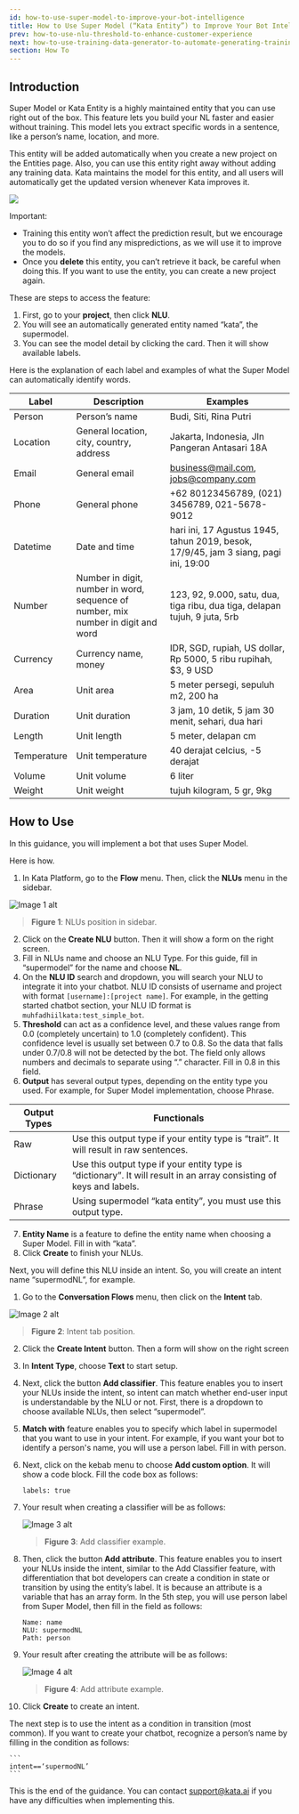 ```yaml
---
id: how-to-use-super-model-to-improve-your-bot-intelligence
title: How to Use Super Model (“Kata Entity”) to Improve Your Bot Intelligence
prev: how-to-use-nlu-threshold-to-enhance-customer-experience
next: how-to-use-training-data-generator-to-automate-generating-training-data
section: How To
---
```


## Introduction

Super Model or Kata Entity is a highly maintained entity that you can use right out of the box. This feature lets you build your NL faster and easier without training. This model lets you extract specific words in a sentence, like a person’s name, location, and more.

This entity will be added automatically when you create a new project on the Entities page. Also, you can use this entity right away without adding any training data. Kata maintains the model for this entity, and all users will automatically get the updated version whenever Kata improves it.

<div className="info">
    <img className="borderless" src="/assets/images/icon-info.svg" />
    <div>
        <p>Important:
            <ul>
                <li>Training this entity won’t affect the prediction result, but we encourage you to do so if you find any
                mispredictions, as we will use it to improve the models.</li>
                <li>Once you <b>delete</b> this entity, you can’t retrieve it back, be careful when doing this.
                If you want to use the entity, you can create a new project again.</li>
            </ul>
        </p>
    </div>
</div>

These are steps to access the feature:

1. First, go to your **project**, then click **NLU**.
2. You will see an automatically generated entity named “kata”, the supermodel.
3. You can see the model detail by clicking the card. Then it will show available labels.

Here is the explanation of each label and examples of what the Super Model can automatically identify words.

| Label       | Description                                                                       | Examples                                                                            |
| ----------- | --------------------------------------------------------------------------------- | ----------------------------------------------------------------------------------- |
| Person      | Person’s name                                                                     | Budi, Siti, Rina Putri                                                              |
| Location    | General location, city, country, address                                          | Jakarta, Indonesia, Jln Pangeran Antasari 18A                                       |
| Email       | General email                                                                     | business@mail.com, jobs@company.com                                                 |
| Phone       | General phone                                                                     | +62 80123456789, (021) 3456789, 021-5678-9012                                       |
| Datetime    | Date and time                                                                     | hari ini, 17 Agustus 1945, tahun 2019, besok, 17/9/45, jam 3 siang, pagi ini, 19:00 |
| Number      | Number in digit, number in word, sequence of number, mix number in digit and word | 123, 92, 9.000, satu, dua, tiga ribu, dua tiga, delapan tujuh, 9 juta, 5rb          |
| Currency    | Currency name, money                                                              | IDR, SGD, rupiah, US dollar, Rp 5000, 5 ribu rupihah, $3, 9 USD                     |
| Area        | Unit area                                                                         | 5 meter persegi, sepuluh m2, 200 ha                                                 |
| Duration    | Unit duration                                                                     | 3 jam, 10 detik, 5 jam 30 menit, sehari, dua hari                                   |
| Length      | Unit length                                                                       | 5 meter, delapan cm                                                                 |
| Temperature | Unit temperature                                                                  | 40 derajat celcius, -5 derajat                                                      |
| Volume      | Unit volume                                                                       | 6 liter                                                                             |
| Weight      | Unit weight                                                                       | tujuh kilogram, 5 gr, 9kg                                                           |

## How to Use

In this guidance, you will implement a bot that uses Super Model.

Here is how.

1. In Kata Platform, go to the **Flow** menu. Then, click the **NLUs** menu in the sidebar.

![Image 1 alt](/assets/images/products/kata-platform/how-to/how-to-use-super-model-to-improve-your-bot-intelligence/image1.png)

> **Figure 1**: NLUs position in sidebar.

2. Click on the **Create NLU** button. Then it will show a form on the right screen.
3. Fill in NLUs name and choose an NLU Type. For this guide, fill in “supermodel” for the name and choose **NL**.
4. On the **NLU ID** search and dropdown, you will search your NLU to integrate it into your chatbot. NLU ID consists of username and project with format `[username]:[project name]`. For example, in the getting started chatbot section, your NLU ID format is `muhfadhiilkata:test_simple_bot`.
5. **Threshold** can act as a confidence level, and these values range from 0.0 (completely uncertain) to 1.0 (completely confident). This confidence level is usually set between 0.7 to 0.8. So the data that falls under 0.7/0.8 will not be detected by the bot. The field only allows numbers and decimals to separate using “.” character. Fill in 0.8 in this field.
6. **Output** has several output types, depending on the entity type you used. For example, for Super Model implementation, choose Phrase.

| Output Types | Functionals                                                                                                         |
| ------------ | ------------------------------------------------------------------------------------------------------------------- |
| Raw          | Use this output type if your entity type is “trait”. It will result in raw sentences.                               |
| Dictionary   | Use this output type if your entity type is “dictionary”. It will result in an array consisting of keys and labels. |
| Phrase       | Using supermodel “kata entity”, you must use this output type.                                                      |

7. **Entity Name** is a feature to define the entity name when choosing a Super Model. Fill in with “kata”.
8. Click **Create** to finish your NLUs.

Next, you will define this NLU inside an intent. So, you will create an intent name “supermodNL”, for example.

1. Go to the **Conversation Flows** menu, then click on the **Intent** tab.

![Image 2 alt](/assets/images/products/kata-platform/how-to/how-to-use-super-model-to-improve-your-bot-intelligence/image2.png)

> **Figure 2**: Intent tab position.

2. Click the **Create Intent** button. Then a form will show on the right screen
3. In **Intent Type**, choose **Text** to start setup.
4. Next, click the button **Add classifier**. This feature enables you to insert your NLUs inside the intent, so intent can match whether end-user input is understandable by the NLU or not. First, there is a dropdown to choose available NLUs, then select “supermodel”.
5. **Match with** feature enables you to specify which label in supermodel that you want to use in your intent. For example, if you want your bot to identify a person's name, you will use a person label. Fill in with person.
6. Next, click on the kebab menu to choose **Add custom option**. It will show a code block. Fill the code box as follows:

    ```
    labels: true
    ```

7. Your result when creating a classifier will be as follows:

    ![Image 3 alt](/assets/images/products/kata-platform/how-to/how-to-use-super-model-to-improve-your-bot-intelligence/image3.png)

    > **Figure 3**: Add classifier example.

8. Then, click the button **Add attribute**. This feature enables you to insert your NLUs inside the intent, similar to the Add Classifier feature, with differentiation that bot developers can create a condition in state or transition by using the entity’s label. It is because an attribute is a variable that has an array form. In the 5th step, you will use person label from Super Model, then fill in the field as follows:

    ```
    Name: name
    NLU: supermodNL
    Path: person
    ```

9. Your result after creating the attribute will be as follows:

    ![Image 4 alt](/assets/images/products/kata-platform/how-to/how-to-use-super-model-to-improve-your-bot-intelligence/image3.png)

    > **Figure 4**: Add attribute example.

10. Click **Create** to create an intent.

The next step is to use the intent as a condition in transition (most common). If you want to create your chatbot, recognize a person’s name by filling in the condition as follows:

    ```
    intent==‘supermodNL’
    ```

This is the end of the guidance. You can contact <a href="mailto:support@kata.ai">support@kata.ai</a> if you have any difficulties when implementing this.
